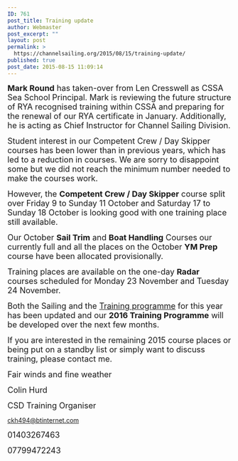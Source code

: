 ```yaml
---
ID: 761
post_title: Training update
author: Webmaster
post_excerpt: ""
layout: post
permalink: >
  https://channelsailing.org/2015/08/15/training-update/
published: true
post_date: 2015-08-15 11:09:14
---
```

<span style="font-size:large;"><b>Mark Round</b></span><span style="font-size:large;"> has taken-over from Len Cresswell as CSSA Sea School Principal. Mark is reviewing the future structure of RYA recognised training within CSSA and preparing for the renewal of our RYA certificate in January. Additionally, he is acting as Chief Instructor for Channel Sailing Division.</span>

<span style="font-size:large;">Student interest in our Competent Crew / Day Skipper courses has been lower than in previous years, which has led to a reduction in courses. We are sorry to disappoint some but we did not reach the minimum number needed to make the courses work.</span>

<span style="font-size:large;">However, the </span><span style="font-size:large;"><b>Competent Crew / Day Skipper</b></span><span style="font-size:large;"> course split over Friday 9 to Sunday 11 October and Saturday 17 to Sunday 18 October is looking good with one training place still available.</span>

<span style="font-size:large;">Our October </span><span style="font-size:large;"><b>Sail Trim</b></span><span style="font-size:large;"> and </span><span style="font-size:large;"><b>Boat Handling</b></span><span style="font-size:large;"> Courses our currently full and all the places on the October </span><span style="font-size:large;"><b>YM Prep</b></span><span style="font-size:large;"> course have been allocated provisionally.</span>

<span style="font-size:large;">Training places are available on the one-day </span><span style="font-size:large;"><b>Radar</b></span><span style="font-size:large;"> courses scheduled for Monday 23 November and Tuesday 24 November.</span>

<span style="font-size:large;">Both the Sailing and the <a href="https://channelsailing.wordpress.com/sailing-programme/">Training programme</a> for this year has been updated and our </span><span style="font-size:large;"><b>2016 Training Programme</b></span><span style="font-size:large;"> will be developed over the next few months.</span>

<span style="font-size:large;">If you are interested in the remaining 2015 course places or being put on a standby list or simply want to discuss training, please contact me.</span>

<span style="font-size:large;">Fair winds and fine weather</span>

<a name="_GoBack"></a> <span style="font-size:large;">Colin Hurd</span>

<span style="font-size:large;">CSD Training Organiser</span>

<a href="mailto:ckh494@btinternet.com"><span style="font-size:large;">ckh494@btinternet.com</span></a>

<span style="font-size:large;">01403267463</span>

<span style="font-size:large;">07799472243</span>